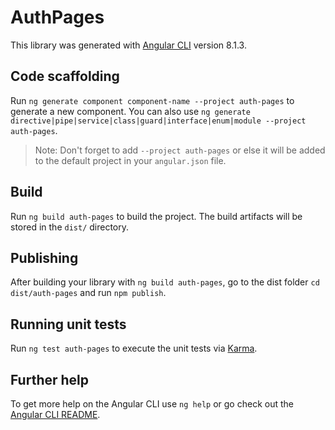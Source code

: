 # AuthPages

This library was generated with [Angular CLI](https://github.com/angular/angular-cli) version 8.1.3.

## Code scaffolding

Run `ng generate component component-name --project auth-pages` to generate a new component. You can also use `ng generate directive|pipe|service|class|guard|interface|enum|module --project auth-pages`.
> Note: Don't forget to add `--project auth-pages` or else it will be added to the default project in your `angular.json` file. 

## Build

Run `ng build auth-pages` to build the project. The build artifacts will be stored in the `dist/` directory.

## Publishing

After building your library with `ng build auth-pages`, go to the dist folder `cd dist/auth-pages` and run `npm publish`.

## Running unit tests

Run `ng test auth-pages` to execute the unit tests via [Karma](https://karma-runner.github.io).

## Further help

To get more help on the Angular CLI use `ng help` or go check out the [Angular CLI README](https://github.com/angular/angular-cli/blob/master/README.md).
